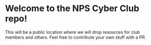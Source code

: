 # Welcome to the NPS Cyber Club repo!

This will be a public location where we will drop resources for club members and others. Feel free to contribute your own stuff with a PR.
